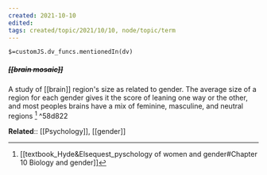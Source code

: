 ```yaml
---
created: 2021-10-10
edited: 
tags: created/topic/2021/10/10, node/topic/term
---
```

`$=customJS.dv_funcs.mentionedIn(dv)`

##### <s class="topic-title">[[brain mosaic]]</s>


A study of [[brain]] region's size as related to gender. The average size of a region for each gender gives it the score of leaning one way or the other, and most peoples brains have a mix of feminine, masculine, and neutral regions [^1] ^58d822

**Related**:: [[Psychology]], [[gender]]

[^1]: [[textbook_Hyde&Elsequest_pyschology of women and gender#Chapter 10 Biology and gender]]